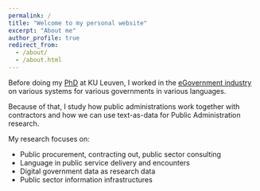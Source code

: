 ```yaml
---
permalink: /
title: "Welcome to my personal website"
excerpt: "About me"
author_profile: true
redirect_from: 
  - /about/
  - /about.html
---
```


Before doing my <a href="https://soc.kuleuven.be/io/english/staff/00156277">PhD</a> at KU Leuven, I worked in the <a href="https://www.linkedin.com/in/thomasbalbach/">eGovernment industry</a> on various systems for various governments in various languages.

Because of that, I study how public administrations work together with contractors and how we can use text-as-data for Public Administration research.

My research focuses on:
- Public procurement, contracting out, public sector consulting 
- Language in public service delivery and encounters
- Digital government data as research data
- Public sector information infrastructures
